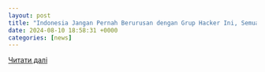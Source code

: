 ```yaml
---
layout: post
title: "Indonesia Jangan Pernah Berurusan dengan Grup Hacker Ini, Semua Negara di Dunia Takut"
date: 2024-08-10 18:58:31 +0000
categories: [news]
---
```


[Читати далі](https://www.merdeka.com/teknologi/indonesia-jangan-pernah-berurusan-dengan-grup-hacker-ini-semua-negara-di-dunia-takut-175320-mvk.html)
